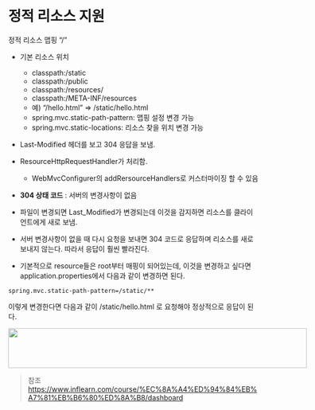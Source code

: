 # 정적 리소스 지원


정적 리소스 맵핑 “​/​”
- 기본 리소스 위치
  - classpath:/static
  - classpath:/public
  - classpath:/resources/
  - classpath:/META-INF/resources
  - 예) “/hello.html” => /static/hello.html
  - spring.mvc.static-path-pattern: 맵핑 설정 변경 가능
  - spring.mvc.static-locations: 리소스 찾을 위치 변경 가능
- Last-Modified 헤더를 보고 304 응답을 보냄.
- ResourceHttpRequestHandler가 처리함.
  - WebMvcConfigurer의 addRersourceHandlers로 커스터마이징 할 수 있음


- **304 상태 코드** : 서버의 변경사항이 없음
- 파일이 변경되면 Last_Modified가 변경되는데 이것을 감지하면 리소스를 클라이언트에게 새로 보냄.
- 서버 변경사항이 없을 때 다시 요청을 보내면 304 코드로 응답하며 리소스를 새로 보내지 않는다. 따라서 응답이 훨씬 빨라진다.

- 기본적으로 resource들은 root부터 매핑이 되어있는데, 이것을 변경하고 싶다면 application.properties에서 다음과 같이 변경하면 된다.

```properties
spring.mvc.static-path-pattern=/static/**
```
이렇게 변경한다면 다음과 같이 /static/hello.html 로 요청해야 정상적으로 응답이 된다.
<div style="width: 600px; height: 80px;">
    <img src="https://github.com/kyu9341/TeamHash_Practice/tree/master/kwon/image/static1.png" style="width: 600px
    ; height: 80px;">
</div>




> 참조
> <https://www.inflearn.com/course/%EC%8A%A4%ED%94%84%EB%A7%81%EB%B6%80%ED%8A%B8/dashboard>

